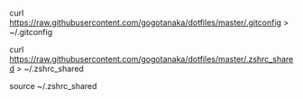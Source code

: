 
curl https://raw.githubusercontent.com/gogotanaka/dotfiles/master/.gitconfig > ~/.gitconfig

curl https://raw.githubusercontent.com/gogotanaka/dotfiles/master/.zshrc_shared > ~/.zshrc_shared

source ~/.zshrc_shared